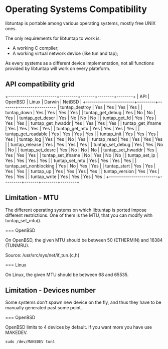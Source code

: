 Operating Systems Compatibility
===============================

libtuntap is portable among various operating systems, mostly free UNIX ones.

The only requirements for libtuntap to work is:

   * A working C compiler;
   * A working virtual network device (like tun and tap);

As every systems as a different device implementation, not all functions
provided by libtuntap will work on every plateform.

API compatibility grid
----------------------

+------------------------+---------+-------+--------+--------+
| API                    | OpenBSD | Linux | Darwin | NetBSD |
+------------------------+---------+-------+--------+--------+
| tuntap_destroy         |   Yes   |  Yes  |   Yes  |   Yes  |
| tuntap_down            |   Yes   |  Yes  |   Yes  |   Yes  |
| tuntap_get_debug       |   Yes   |  No   |   No   |   Yes  |
| tuntap_get_descr       |   Yes   |  No   |   No   |   No   |
| tuntap_get_fd          |   Yes   |  Yes  |   Yes  |   Yes  |
| tuntap_get_hwaddr      |   Yes   |  Yes  |   Yes  |   Yes  |
| tuntap_get_ifname      |   Yes   |  Yes  |   Yes  |   Yes  |
| tuntap_get_mtu         |   Yes   |  Yes  |   Yes  |   Yes  |
| tuntap_get_readable    |   Yes   |  Yes  |   Yes  |   Yes  |
| tuntap_init            |   Yes   |  Yes  |   Yes  |   Yes  |
| tuntap_log             |   Yes   |  Yes  |   No   |   Yes  |
| tuntap_read            |   Yes   |  Yes  |   Yes  |   Yes  |
| tuntap_release         |   Yes   |  Yes  |   Yes  |   Yes  |
| tuntap_set_debug       |   Yes   |  Yes  |   No   |   No   |
| tuntap_set_desrc       |   Yes   |  No   |   No   |   No   |
| tuntap_set_hwaddr      |   Yes   |  Yes  |   Yes  |   Yes  |
| tuntap_set_ifname      |   No    |  Yes  |   No   |   No   |
| tuntap_set_ip          |   Yes   |  Yes  |   Yes  |   Yes  |
| tuntap_set_mtu         |   Yes   |  Yes  |   Yes  |   Yes  |
| tuntap_set_nonblocking |   Yes   |  No   |   Yes  |   Yes  |
| tuntap_start           |   Yes   |  Yes  |   Yes  |   Yes  |
| tuntap_up              |   Yes   |  Yes  |   Yes  |   Yes  |
| tuntap_version         |   Yes   |  Yes  |   Yes  |   Yes  |
| tuntap_write           |   Yes   |  Yes  |   Yes  |   Yes  |
+------------------------+---------+-------+--------+--------+

Limitation - MTU
----------------

The different operating systems on which libtuntap is ported impose different
restrictions. One of them is the MTU, that you can modify with tuntap_set_mtu().

=== OpenBSD

On OpenBSD, the given MTU should be between 50 (ETHERMIN) and 16384 (TUNMRU).

Source: /usr/src/sys/net/if_tun.{c,h}

=== Linux

On Linux, the given MTU should be between 68 and 65535.

Limitation - Devices number
---------------------------

Some systems don't spawn new device on the fly, and thus they have to be
manually generated past some point.

=== OpenBSD

OpenBSD limits to 4 devices by default. If you want more you have use MAKEDEV.

    sudo /dev/MAKEDEV tun4

